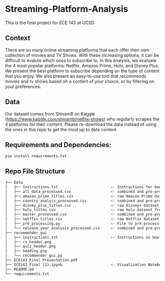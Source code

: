 # Streaming-Platform-Analysis
This is the final project for ECE 143 at UCSD
## Context
There are so many online streaming platforms that each offer their own collection of movies and TV Shows. With these increasing options, it can be difficult to evalute which ones to subscribe to. In this analysis, we evaluate the 4 most popular platforms: Netflix, Amazon Prime, Hulu, and Disney Plus. We present the best platform to subscribe depending on the type of content that you enjoy. We also present an easy-to-use tool that recommends movies and tv shows based on a content of your choice, or by filtering on your preferences. 

## Data
Our dataset comes from ShivamB on Kaggle (https://www.kaggle.com/shivamb/netflix-shows) who regularly scrapes the 4 platforms for their content. Please re-download the data instead of using the ones in this repo to get the most up to date content 

## Requirements and Dependencies:
```
pip install requirements.txt

```
## Repo File Structure 
```bash
├── Data
│   ├── Instructions.txt                        <- Instructions for how to download the most recent scrape of the data from Kaggle
│   ├── all_data_processed.csv                  <- combined and pre-processed dataset for all 4 platforms after running pre_processing.py
│   ├── amazon_prime_titles.csv                 <- raw Amazon Prime dataset from kaggle after following instruction in instructions.txt
│   ├── country_analyis_processed.csv           <- combined and pre-processed dataset for country level analysis after running pre_processing.py
│   ├── disney_plus_titles.csv                  <- raw Disney+ dataset from kaggle after following instruction in instructions.txt
│   ├── hulu_titles.csv                         <- raw Hulu dataset from kaggle after following instruction in instructions.txt
│   ├── master_processed.csv                    <- combined and pre-processed dataset for visualizations (removing null rows + director/cast data)
│   ├── netflix_titles.csv                      <- raw Netflix dataset from kaggle after following instruction in instructions.txt
│   ├── pre_processing.py                       <- File to pre-process and create sub_tables for analysis
│   └── release_year_analysis_processed.csv     <- combined and pre-processed dataset for release year analysis after running pre_processing.py
├── recommender_gui
│   ├── Instructions.txt                        <- Instructions on how to run the recommender GUI
│   ├── rs_header.png
│   ├── quiz_header.png
│   ├── heading.png
│   └── recommender_gui.py                      
├── ECE143 Final Presentation.pdf
├── ECE143_Final (1).ipynb                      <- Visualization Notebook
├── README.md
└── requirements.txt
```
